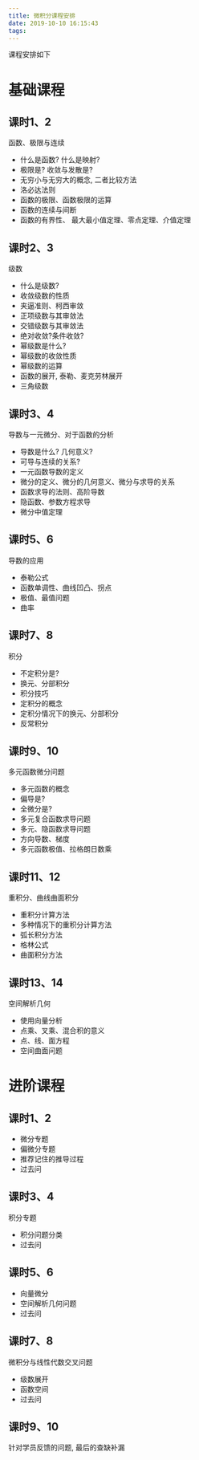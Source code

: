 ```yaml
---
title: 微积分课程安排
date: 2019-10-10 16:15:43
tags:
---
```

课程安排如下

<!--more-->

# 基础课程

## 课时1、2
函数、极限与连续
- 什么是函数? 什么是映射?
- 极限是? 收敛与发散是?
- 无穷小与无穷大的概念, 二者比较方法
- 洛必达法则
- 函数的极限、函数极限的运算
- 函数的连续与间断
- 函数的有界性、 最大最小值定理、零点定理、介值定理

## 课时2、3
级数
- 什么是级数? 
- 收敛级数的性质
- 夹逼准则、柯西审敛
- 正项级数与其审敛法
- 交错级数与其审敛法
- 绝对收敛?条件收敛?
- 幂级数是什么?
- 幂级数的收敛性质
- 幂级数的运算
- 函数的展开, 泰勒、麦克劳林展开
- 三角级数

## 课时3、4
导数与一元微分、对于函数的分析
- 导数是什么? 几何意义?
- 可导与连续的关系?
- 一元函数导数的定义
- 微分的定义、微分的几何意义、微分与求导的关系
- 函数求导的法则、高阶导数
- 隐函数、参数方程求导
- 微分中值定理


## 课时5、6
导数的应用
- 泰勒公式
- 函数单调性、曲线凹凸、拐点
- 极值、最值问题
- 曲率

## 课时7、8
积分
- 不定积分是?
- 换元、分部积分
- 积分技巧
- 定积分的概念
- 定积分情况下的换元、分部积分
- 反常积分

## 课时9、10
多元函数微分问题
- 多元函数的概念
- 偏导是?
- 全微分是?
- 多元复合函数求导问题
- 多元、隐函数求导问题
- 方向导数、梯度
- 多元函数极值、拉格朗日数乘

## 课时11、12
重积分、曲线曲面积分
- 重积分计算方法
- 多种情况下的重积分计算方法
- 弧长积分方法
- 格林公式
- 曲面积分方法


## 课时13、14
空间解析几何
- 使用向量分析
- 点乘、叉乘、混合积的意义
- 点、线、面方程
- 空间曲面问题


# 进阶课程

## 课时1、2
- 微分专题
- 偏微分专题
- 推荐记住的推导过程
- 过去问

## 课时3、4
积分专题
- 积分问题分类
- 过去问

## 课时5、6
- 向量微分
- 空间解析几何问题
- 过去问

## 课时7、8
微积分与线性代数交叉问题
- 级数展开
- 函数空间
- 过去问

## 课时9、10
针对学员反馈的问题, 最后的查缺补漏

